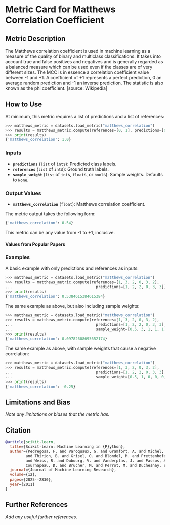 # Metric Card for Matthews Correlation Coefficient

## Metric Description
The Matthews correlation coefficient is used in machine learning as a
measure of the quality of binary and multiclass classifications. It takes
into account true and false positives and negatives and is generally
regarded as a balanced measure which can be used even if the classes are of
very different sizes. The MCC is in essence a correlation coefficient value
between -1 and +1. A coefficient of +1 represents a perfect prediction, 0
an average random prediction and -1 an inverse prediction.  The statistic
is also known as the phi coefficient. [source: Wikipedia]

## How to Use
At minimum, this metric requires a list of predictions and a list of references:
```python
>>> matthews_metric = datasets.load_metric("matthews_correlation")
>>> results = matthews_metric.compute(references=[0, 1], predictions=[0, 1])
>>> print(results)
{'matthews_correlation': 1.0}
```

### Inputs
- **`predictions`** (`list` of `int`s): Predicted class labels.
- **`references`** (`list` of `int`s): Ground truth labels.
- **`sample_weight`** (`list` of `int`s, `float`s, or `bool`s): Sample weights. Defaults to `None`.

### Output Values
- **`matthews_correlation`** (`float`): Matthews correlation coefficient.

The metric output takes the following form:
```python
{'matthews_correlation': 0.54}
```

This metric can be any value from -1 to +1, inclusive.

#### Values from Popular Papers


### Examples
A basic example with only predictions and references as inputs:
```python
>>> matthews_metric = datasets.load_metric("matthews_correlation")
>>> results = matthews_metric.compute(references=[1, 3, 2, 0, 3, 2],
...                                     predictions=[1, 2, 2, 0, 3, 3])
>>> print(results)
{'matthews_correlation': 0.5384615384615384}
```

The same example as above, but also including sample weights:
```python
>>> matthews_metric = datasets.load_metric("matthews_correlation")
>>> results = matthews_metric.compute(references=[1, 3, 2, 0, 3, 2],
...                                     predictions=[1, 2, 2, 0, 3, 3],
...                                     sample_weight=[0.5, 3, 1, 1, 1, 2])
>>> print(results)
{'matthews_correlation': 0.09782608695652174}
```

The same example as above, with sample weights that cause a negative correlation:
```python
>>> matthews_metric = datasets.load_metric("matthews_correlation")
>>> results = matthews_metric.compute(references=[1, 3, 2, 0, 3, 2],
...                                     predictions=[1, 2, 2, 0, 3, 3],
...                                     sample_weight=[0.5, 1, 0, 0, 0, 1])
>>> print(results)
{'matthews_correlation': -0.25}
```

## Limitations and Bias
*Note any limitations or biases that the metric has.*


## Citation
```bibtex
@article{scikit-learn,
  title={Scikit-learn: Machine Learning in {P}ython},
  author={Pedregosa, F. and Varoquaux, G. and Gramfort, A. and Michel, V.
         and Thirion, B. and Grisel, O. and Blondel, M. and Prettenhofer, P.
         and Weiss, R. and Dubourg, V. and Vanderplas, J. and Passos, A. and
         Cournapeau, D. and Brucher, M. and Perrot, M. and Duchesnay, E.},
  journal={Journal of Machine Learning Research},
  volume={12},
  pages={2825--2830},
  year={2011}
}
```

## Further References
*Add any useful further references.*